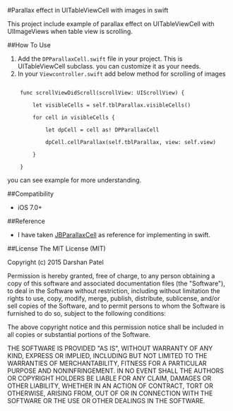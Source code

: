 #Parallax effect in UITableViewCell with images in swift

This project include example of parallax effect on UITableViewCell with UIImageViews when table view is scrolling.


##How To Use

1. Add the `DPParallaxCell.swift` file in your project. This is UITableViewCell subclass. you can customize it as your needs.
2. In your `Viewcontroller.swift` add below method for scrolling of images

```
				
	func scrollViewDidScroll(scrollView: UIScrollView) {
        
        let visibleCells = self.tblParallax.visibleCells()
        
        for cell in visibleCells {
            
            let dpCell = cell as! DPParallaxCell
            
            dpCell.cellParallax(self.tblParallax, view: self.view)
            
        }
        
    }

```
you can see example  for more understanding.

##Compatibility

 - iOS 7.0+

##Reference

- I have taken [JBParallaxCell](https://github.com/jberlana/JBParallaxCell) as reference for implementing in swift.

##License
The MIT License (MIT)

Copyright (c) 2015 Darshan Patel

Permission is hereby granted, free of charge, to any person obtaining a copy
of this software and associated documentation files (the "Software"), to deal
in the Software without restriction, including without limitation the rights
to use, copy, modify, merge, publish, distribute, sublicense, and/or sell
copies of the Software, and to permit persons to whom the Software is
furnished to do so, subject to the following conditions:

The above copyright notice and this permission notice shall be included in
all copies or substantial portions of the Software.

THE SOFTWARE IS PROVIDED "AS IS", WITHOUT WARRANTY OF ANY KIND, EXPRESS OR
IMPLIED, INCLUDING BUT NOT LIMITED TO THE WARRANTIES OF MERCHANTABILITY,
FITNESS FOR A PARTICULAR PURPOSE AND NONINFRINGEMENT. IN NO EVENT SHALL THE
AUTHORS OR COPYRIGHT HOLDERS BE LIABLE FOR ANY CLAIM, DAMAGES OR OTHER
LIABILITY, WHETHER IN AN ACTION OF CONTRACT, TORT OR OTHERWISE, ARISING FROM,
OUT OF OR IN CONNECTION WITH THE SOFTWARE OR THE USE OR OTHER DEALINGS IN
THE SOFTWARE.
